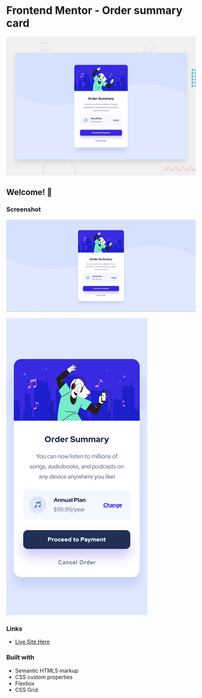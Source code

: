 # Frontend Mentor - Order summary card

![Design preview for the Order summary card coding challenge](./design/desktop-preview.jpg)

## Welcome! 👋

### Screenshot

![](./images/screenshot-desktop.PNG)

![](./images/screenshot-mobile.PNG)

### Links

- [Live Site Here](https://master--curious-khapse-1432e7.netlify.app/)

### Built with

- Semantic HTML5 markup
- CSS custom properties
- Flexbox
- CSS Grid
